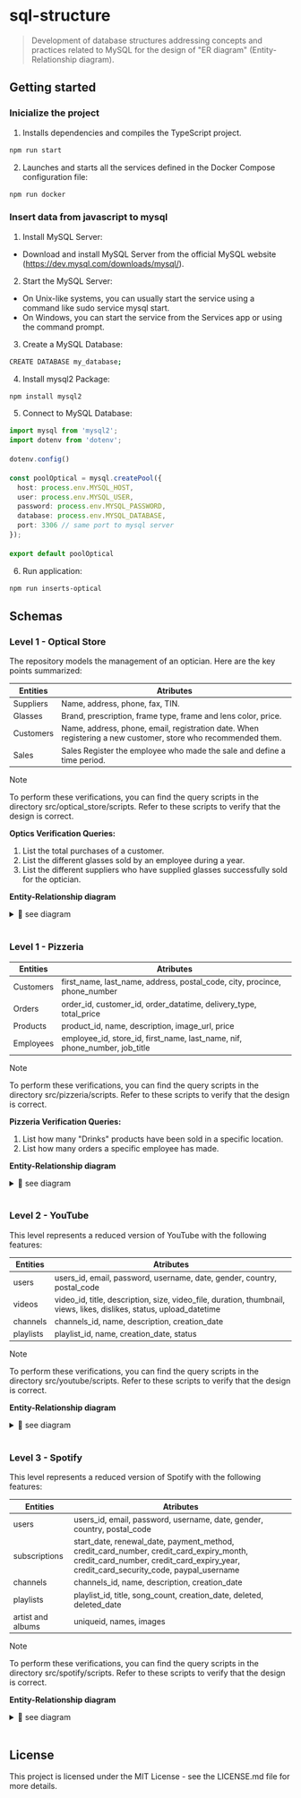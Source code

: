 # sql-structure
>Development of database structures addressing concepts and practices related to MySQL for the design of "ER diagram" (Entity-Relationship diagram).

## Getting started

### Inicialize the project
1. Installs dependencies and compiles the TypeScript project.

```bash
npm run start
```

2. Launches and starts all the services defined in the Docker Compose configuration file:

```bash
npm run docker
```


### Insert data from javascript to mysql
1. Install MySQL Server: 
* Download and install MySQL Server from the official MySQL website (https://dev.mysql.com/downloads/mysql/).

2. Start the MySQL Server:
* On Unix-like systems, you can usually start the service using a command like sudo service mysql start.
* On Windows, you can start the service from the Services app or using the command prompt.

3. Create a MySQL Database:
```bash
CREATE DATABASE my_database;
```
4. Install mysql2 Package:
```bash
npm install mysql2
```
5. Connect to MySQL Database:
```ts
import mysql from 'mysql2';
import dotenv from 'dotenv';

dotenv.config()

const poolOptical = mysql.createPool({
  host: process.env.MYSQL_HOST,
  user: process.env.MYSQL_USER,
  password: process.env.MYSQL_PASSWORD,
  database: process.env.MYSQL_DATABASE,
  port: 3306 // same port to mysql server
});

export default poolOptical
```
6. Run application:
```bash
npm run inserts-optical
```

## Schemas

### Level 1 - Optical Store

The repository models the management of an optician. Here are the key points summarized:

| **Entities** | **Atributes**                                                                                                                 |
| -------------| ----------------------------------------------------------------------------------------------------------------------------- |
| Suppliers    | Name, address, phone, fax, TIN.                                                                                               |
| Glasses      | Brand, prescription, frame type, frame and lens color, price.                                                                 |
| Customers    | Name, address, phone, email, registration date. When registering a new customer, store who recommended them.                  |
| Sales        | Sales	Register the employee who made the sale and define a time period.                                                      |

>[!NOTE]
>To perform these verifications, you can find the query scripts in the directory src/optical_store/scripts. Refer to these scripts to verify that the design is correct.

**Optics Verification Queries:** 

1. List the total purchases of a customer.
2. List the different glasses sold by an employee during a year.
3. List the different suppliers who have supplied glasses successfully sold for the optician.

**Entity-Relationship diagram**
<details>
<summary>👀 see diagram</summary>

![ER1](src/optical_store/er/er_optical.png)
</details>
<br>

### Level 1 - Pizzeria

| **Entities** | **Atributes**                                                                                                                 |
| -------------| ----------------------------------------------------------------------------------------------------------------------------- |
| Customers    | first_name, last_name, address, postal_code, city, procince, phone_number                                                     |
| Orders       | order_id, customer_id, order_datatime, delivery_type, total_price                                                             |
| Products     | product_id, name, description, image_url, price                                                                               |
| Employees    | employee_id, store_id, first_name, last_name, nif, phone_number, job_title                                                    |
                                                
>[!NOTE] 
>To perform these verifications, you can find the query scripts in the directory src/pizzeria/scripts. Refer to these scripts to verify that the design is correct.

**Pizzeria Verification Queries:**

1. List how many "Drinks" products have been sold in a specific location.
2. List how many orders a specific employee has made.


**Entity-Relationship diagram**

<details>
<summary>👀 see diagram</summary>

![ER1](src/pizzeria/er/er_pizzeria.png)
</details>
<br>

### Level 2 - YouTube

This level represents a reduced version of YouTube with the following features:

| **Entities** | **Atributes**                                                                                                                 |
| -------------| ----------------------------------------------------------------------------------------------------------------------------- |
| users        | users_id, email, password, username, date, gender, country, postal_code                                                       |
| videos       | video_id, title, description, size, video_file, duration, thumbnail, views, likes, dislikes, status, upload_datetime          |
| channels     | channels_id, name, description, creation_date                                                                                 |
| playlists    | playlist_id, name, creation_date, status                                                                                      |

>[!NOTE] 
>To perform these verifications, you can find the query scripts in the directory src/youtube/scripts. Refer to these scripts to verify that the design is correct.

**Entity-Relationship diagram**

<details>
<summary>👀 see diagram</summary>

![ER1](src/youtube/er/er_youtube.png)
</details>
<br>

### Level 3 - Spotify

This level represents a reduced version of Spotify with the following features:

| **Entities**                | **Atributes**                                                                                                                                                                   |
| ----------------------------| ------------------------------------------------------------------------------------------------------------------------------------------------------------------------------- |
| users                       | users_id, email, password, username, date, gender, country, postal_code                                                                                                         |
| subscriptions               | start_date, renewal_date, payment_method, credit_card_number, credit_card_expiry_month, credit_card_number, credit_card_expiry_year, credit_card_security_code, paypal_username |
| channels                    | channels_id, name, description, creation_date                                                                                                                                   |
| playlists                   | playlist_id, title, song_count, creation_date, deleted, deleted_date                                                                                                            |
| artist and albums           | uniqueid, names, images                                                                                                                                                         |

>[!NOTE] 
>To perform these verifications, you can find the query scripts in the directory src/spotify/scripts. Refer to these scripts to verify that the design is correct.


**Entity-Relationship diagram**

<details>
<summary>👀 see diagram</summary>

![ER1](src/spotify/er/er_spotify.png)
</details>
<br>

## License

This project is licensed under the MIT License - see the LICENSE.md file for more details.
